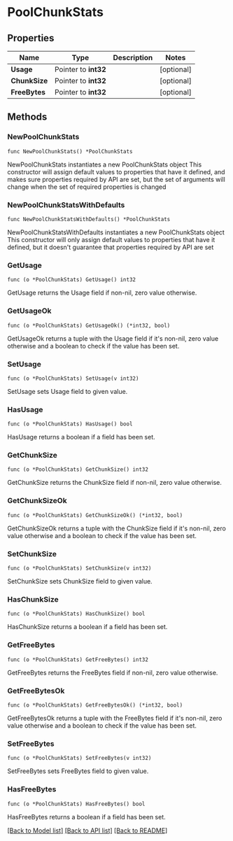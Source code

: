 # PoolChunkStats

## Properties

Name | Type | Description | Notes
------------ | ------------- | ------------- | -------------
**Usage** | Pointer to **int32** |  | [optional] 
**ChunkSize** | Pointer to **int32** |  | [optional] 
**FreeBytes** | Pointer to **int32** |  | [optional] 

## Methods

### NewPoolChunkStats

`func NewPoolChunkStats() *PoolChunkStats`

NewPoolChunkStats instantiates a new PoolChunkStats object
This constructor will assign default values to properties that have it defined,
and makes sure properties required by API are set, but the set of arguments
will change when the set of required properties is changed

### NewPoolChunkStatsWithDefaults

`func NewPoolChunkStatsWithDefaults() *PoolChunkStats`

NewPoolChunkStatsWithDefaults instantiates a new PoolChunkStats object
This constructor will only assign default values to properties that have it defined,
but it doesn't guarantee that properties required by API are set

### GetUsage

`func (o *PoolChunkStats) GetUsage() int32`

GetUsage returns the Usage field if non-nil, zero value otherwise.

### GetUsageOk

`func (o *PoolChunkStats) GetUsageOk() (*int32, bool)`

GetUsageOk returns a tuple with the Usage field if it's non-nil, zero value otherwise
and a boolean to check if the value has been set.

### SetUsage

`func (o *PoolChunkStats) SetUsage(v int32)`

SetUsage sets Usage field to given value.

### HasUsage

`func (o *PoolChunkStats) HasUsage() bool`

HasUsage returns a boolean if a field has been set.

### GetChunkSize

`func (o *PoolChunkStats) GetChunkSize() int32`

GetChunkSize returns the ChunkSize field if non-nil, zero value otherwise.

### GetChunkSizeOk

`func (o *PoolChunkStats) GetChunkSizeOk() (*int32, bool)`

GetChunkSizeOk returns a tuple with the ChunkSize field if it's non-nil, zero value otherwise
and a boolean to check if the value has been set.

### SetChunkSize

`func (o *PoolChunkStats) SetChunkSize(v int32)`

SetChunkSize sets ChunkSize field to given value.

### HasChunkSize

`func (o *PoolChunkStats) HasChunkSize() bool`

HasChunkSize returns a boolean if a field has been set.

### GetFreeBytes

`func (o *PoolChunkStats) GetFreeBytes() int32`

GetFreeBytes returns the FreeBytes field if non-nil, zero value otherwise.

### GetFreeBytesOk

`func (o *PoolChunkStats) GetFreeBytesOk() (*int32, bool)`

GetFreeBytesOk returns a tuple with the FreeBytes field if it's non-nil, zero value otherwise
and a boolean to check if the value has been set.

### SetFreeBytes

`func (o *PoolChunkStats) SetFreeBytes(v int32)`

SetFreeBytes sets FreeBytes field to given value.

### HasFreeBytes

`func (o *PoolChunkStats) HasFreeBytes() bool`

HasFreeBytes returns a boolean if a field has been set.


[[Back to Model list]](../README.md#documentation-for-models) [[Back to API list]](../README.md#documentation-for-api-endpoints) [[Back to README]](../README.md)


